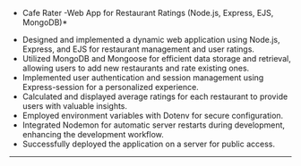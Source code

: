 * Cafe Rater -Web App for Restaurant Ratings (Node.js, Express, EJS, MongoDB)*

- Designed and implemented a dynamic web application using Node.js, Express, and EJS for restaurant management and user ratings.
- Utilized MongoDB and Mongoose for efficient data storage and retrieval, allowing users to add new restaurants and rate existing ones.
- Implemented user authentication and session management using Express-session for a personalized experience.
- Calculated and displayed average ratings for each restaurant to provide users with valuable insights.
- Employed environment variables with Dotenv for secure configuration.
- Integrated Nodemon for automatic server restarts during development, enhancing the development workflow.
- Successfully deployed the application on a server for public access.

---
